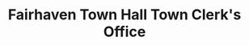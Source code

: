 ---
layout: repo
title: "Fairhaven Town Hall Town Clerk's Office"
id: 17819
permalink: repos/17819/
---